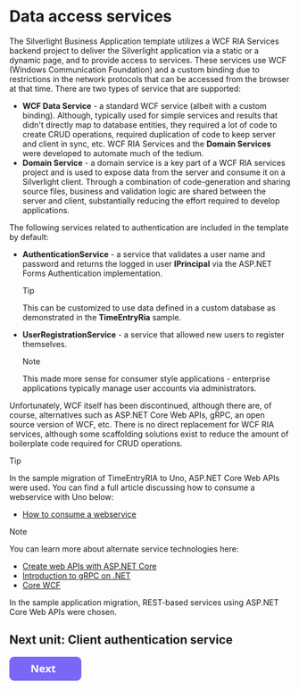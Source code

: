 # Data access services

The Silverlight Business Application template utilizes a WCF RIA Services backend project to deliver the Silverlight application via a static or a dynamic page, and to provide access to services. These services use WCF (Windows Communication Foundation) and a custom binding due to restrictions in the network protocols that can be accessed from the browser at that time. There are two types of service that are supported:

* **WCF Data Service** - a standard WCF service (albeit with a custom binding). Although, typically used for simple services and results that didn't directly map to database entities, they required a lot of code to create CRUD operations, required duplication of code to keep server and client in sync, etc. WCF RIA Services and the **Domain Services** were developed to automate much of the  tedium.
* **Domain Service** - a domain service is a key part of a WCF RIA services project and is used to expose data from the server and consume it on a Silverlight client. Through a combination of code-generation and sharing source files, business and validation logic are shared between the server and client, substantially reducing the effort required to develop applications.

The following services related to authentication are included in the template by default:

* **AuthenticationService** - a service that validates a user name and password and returns the logged in user **IPrincipal** via the ASP.NET Forms Authentication implementation.

    > [!TIP]
    > This can be customized to use data defined in a custom database as demonstrated in the **TimeEntryRia** sample.

* **UserRegistrationService** - a service that allowed new users to register themselves.

    > [!NOTE]
    > This made more sense for consumer style applications - enterprise applications typically manage user accounts via administrators.

Unfortunately, WCF itself has been discontinued, although there are, of course, alternatives such as ASP.NET Core Web APIs, gRPC, an open source version of WCF, etc. There is no direct replacement for WCF RIA services, although some scaffolding solutions exist to reduce the amount of boilerplate code required for CRUD operations.

> [!TIP]
> In the sample migration of TimeEntryRIA to Uno, ASP.NET Core Web APIs were used. You can find a full article discussing how to consume a webservice with Uno below:
>
> * [How to consume a webservice](https://platform.uno/docs/articles/howto-consume-webservices.html)

> [!NOTE]
> You can learn more about alternate service technologies here:
>
> * [Create web APIs with ASP.NET Core](https://docs.microsoft.com/aspnet/core/web-api/?view=aspnetcore-5.0)
> * [Introduction to gRPC on .NET](https://docs.microsoft.com/aspnet/core/grpc/?view=aspnetcore-5.0)
> * [Core WCF](https://github.com/CoreWCF/CoreWCF)

In the sample application migration, REST-based services using ASP.NET Core Web APIs were chosen.

## Next unit: Client authentication service

[![button](assets/NextButton.png)](09-client-auth-service.md)
